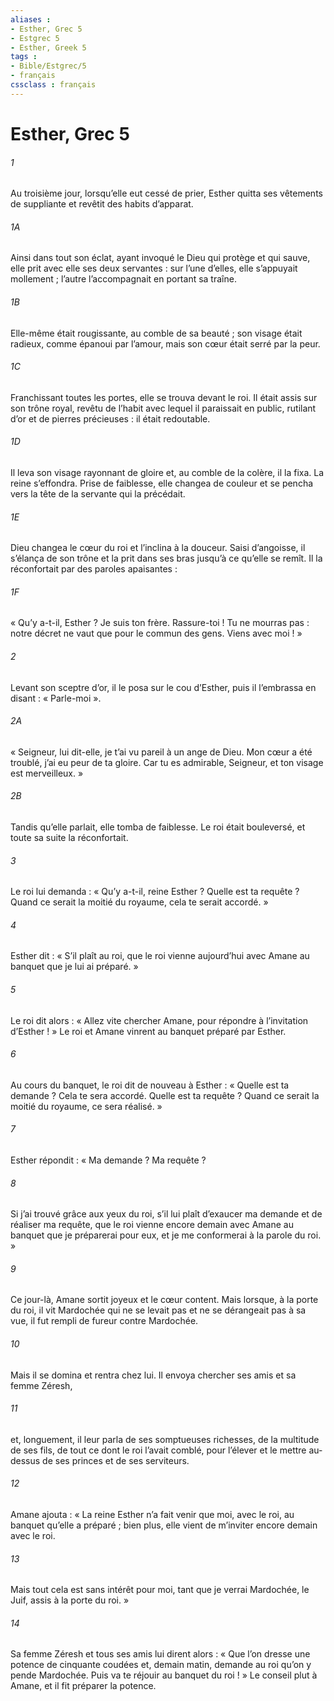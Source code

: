 ```yaml
---
aliases : 
- Esther, Grec 5
- Estgrec 5
- Esther, Greek 5
tags : 
- Bible/Estgrec/5
- français
cssclass : français
---
```


# Esther, Grec 5

###### 1
Au troisième jour, lorsqu’elle eut cessé de prier, Esther quitta ses vêtements de suppliante et revêtit des habits d’apparat.
###### 1A
Ainsi dans tout son éclat, ayant invoqué le Dieu qui protège et qui sauve, elle prit avec elle ses deux servantes : sur l’une d’elles, elle s’appuyait mollement ; l’autre l’accompagnait en portant sa traîne.
###### 1B
Elle-même était rougissante, au comble de sa beauté ; son visage était radieux, comme épanoui par l’amour, mais son cœur était serré par la peur.
###### 1C
Franchissant toutes les portes, elle se trouva devant le roi. Il était assis sur son trône royal, revêtu de l’habit avec lequel il paraissait en public, rutilant d’or et de pierres précieuses : il était redoutable.
###### 1D
Il leva son visage rayonnant de gloire et, au comble de la colère, il la fixa. La reine s’effondra. Prise de faiblesse, elle changea de couleur et se pencha vers la tête de la servante qui la précédait.
###### 1E
Dieu changea le cœur du roi et l’inclina à la douceur. Saisi d’angoisse, il s’élança de son trône et la prit dans ses bras jusqu’à ce qu’elle se remît. Il la réconfortait par des paroles apaisantes :
###### 1F
« Qu’y a-t-il, Esther ? Je suis ton frère. Rassure-toi ! Tu ne mourras pas : notre décret ne vaut que pour le commun des gens. Viens avec moi ! »
###### 2
Levant son sceptre d’or, il le posa sur le cou d’Esther, puis il l’embrassa en disant : « Parle-moi ».
###### 2A
« Seigneur, lui dit-elle, je t’ai vu pareil à un ange de Dieu. Mon cœur a été troublé, j’ai eu peur de ta gloire. Car tu es admirable, Seigneur, et ton visage est merveilleux. »
###### 2B
Tandis qu’elle parlait, elle tomba de faiblesse. Le roi était bouleversé, et toute sa suite la réconfortait.
###### 3
Le roi lui demanda : « Qu’y a-t-il, reine Esther ? Quelle est ta requête ? Quand ce serait la moitié du royaume, cela te serait accordé. »
###### 4
Esther dit : « S’il plaît au roi, que le roi vienne aujourd’hui avec Amane au banquet que je lui ai préparé. »
###### 5
Le roi dit alors : « Allez vite chercher Amane, pour répondre à l’invitation d’Esther ! »
Le roi et Amane vinrent au banquet préparé par Esther.
###### 6
Au cours du banquet, le roi dit de nouveau à Esther : « Quelle est ta demande ? Cela te sera accordé. Quelle est ta requête ? Quand ce serait la moitié du royaume, ce sera réalisé. »
###### 7
Esther répondit : « Ma demande ? Ma requête ?
###### 8
Si j’ai trouvé grâce aux yeux du roi, s’il lui plaît d’exaucer ma demande et de réaliser ma requête, que le roi vienne encore demain avec Amane au banquet que je préparerai pour eux, et je me conformerai à la parole du roi. »
###### 9
Ce jour-là, Amane sortit joyeux et le cœur content. Mais lorsque, à la porte du roi, il vit Mardochée qui ne se levait pas et ne se dérangeait pas à sa vue, il fut rempli de fureur contre Mardochée.
###### 10
Mais il se domina et rentra chez lui. Il envoya chercher ses amis et sa femme Zéresh,
###### 11
et, longuement, il leur parla de ses somptueuses richesses, de la multitude de ses fils, de tout ce dont le roi l’avait comblé, pour l’élever et le mettre au-dessus de ses princes et de ses serviteurs.
###### 12
Amane ajouta : « La reine Esther n’a fait venir que moi, avec le roi, au banquet qu’elle a préparé ; bien plus, elle vient de m’inviter encore demain avec le roi.
###### 13
Mais tout cela est sans intérêt pour moi, tant que je verrai Mardochée, le Juif, assis à la porte du roi. »
###### 14
Sa femme Zéresh et tous ses amis lui dirent alors : « Que l’on dresse une potence de cinquante coudées et, demain matin, demande au roi qu’on y pende Mardochée. Puis va te réjouir au banquet du roi ! » Le conseil plut à Amane, et il fit préparer la potence.
